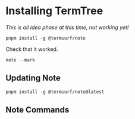 # Installing TermTree

_This is all idea phase at this time, not working yet!_

```
pnpm install -g @termsurf/note
```

Check that it worked.

```
note --mark
```

## Updating Note

```
pnpm install -g @termsurf/note@latest
```

## Note Commands
